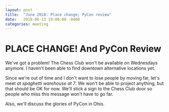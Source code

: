```yaml
---
layout: post
title:  "June 2018: Place change; PyCon review"
date:   2018-06-13 19:00:00 -0400
categories: meeting
---
```


# PLACE CHANGE!  And PyCon Review

We've got a problem!  The Chess Club won't be available on Wednesdays anymore.  I haven't been able to find downtown alternative locations yet.

Since we're out of time and I don't want to lose people by moving far, let's meet *at spaghetti warehouse at 7*.  We won't be able to project anything, but that should be OK for now.  We'll stick a sign to the Chess Club door so people who miss this message won't have to go far.

Also, we'll discuss the glories of PyCon in Ohio.


